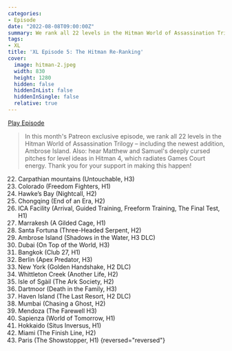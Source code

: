 ```yaml
---
categories:
- Episode
date: "2022-08-08T09:00:00Z"
summary: We rank all 22 levels in the Hitman World of Assassination Trilogy.
tags:
- XL
title: 'XL Episode 5: The Hitman Re-Ranking'
cover: 
  image: hitman-2.jpeg
  width: 830
  height: 1280
  hidden: false
  hiddenInList: false
  hiddenInSingle: false
  relative: true
---
```


[Play Episode](https://www.patreon.com/posts/xl-episode-5-re-70200142)
> In this month's Patreon exclusive episode, we rank all 22 levels in the Hitman World of Assassination Trilogy – including the newest addition, Ambrose Island. Also: hear Matthew and Samuel's deeply cursed pitches for level ideas in Hitman 4, which radiates Games Court energy. Thank you for your support in making this happen!

22. Carpathian mountains (Untouchable, H3)
21. Colorado (Freedom Fighters, H1)
20. Hawke’s Bay (Nightcall, H2)
19. Chongqing (End of an Era, H2)
18. ICA Facility (Arrival, Guided Training, Freeform Training, The Final Test, H1)
17. Marrakesh (A Gilded Cage, H1)
16. Santa Fortuna (Three-Headed Serpent, H2)
15. Ambrose Island (Shadows in the Water, H3 DLC)
14. Dubai (On Top of the World, H3)
13. Bangkok (Club 27, H1)
12. Berlin (Apex Predator, H3)
11. New York (Golden Handshake, H2 DLC)
10. Whittleton Creek (Another Life, H2)
9. Isle of Sgàil (The Ark Society, H2)
8. Dartmoor (Death in the Family, H3)
7. Haven Island (The Last Resort, H2 DLC)
6. Mumbai (Chasing a Ghost, H2)
5. Mendoza (The Farewell H3)
4. Sapienza (World of Tomorrow, H1)
3. Hokkaido (Situs Inversus, H1)
2. Miami (The Finish Line, H2)
1. Paris (The Showstopper, H1)
{reversed="reversed"}


